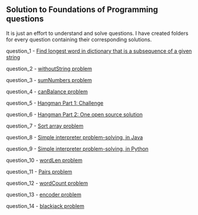 ## Solution to Foundations of Programming questions

It is just an effort to understand and solve questions. I have created folders for every question containing their corresponding solutions.

question_1 - [Find longest word in dictionary that is a subsequence of a given string](https://techdevguide.withgoogle.com/paths/foundational/find-longest-word-in-dictionary-that-subsequence-of-given-string/)

question_2 - [withoutString problem](https://techdevguide.withgoogle.com/paths/foundational/withoutstring-problem-strings-base-remove-return/)

question_3 - [sumNumbers problem](https://techdevguide.withgoogle.com/paths/foundational/subnumbers-problem-string-return-sum)

question_4 - [canBalance problem](https://techdevguide.withgoogle.com/paths/foundational/canbalance-problem-arrays-non-empty)

question_5 - [Hangman Part 1: Challenge](https://techdevguide.withgoogle.com/paths/foundational/hangman-challenge-archetypal)

question_6 - [Hangman Part 2: One open source solution](https://techdevguide.withgoogle.com/paths/foundational/hangman-solutions-open-source-answer)

question_7 - [Sort array problem](https://techdevguide.withgoogle.com/paths/foundational/array-sort-problem-sorted-values/)

question_8 - [Simple interpreter problem-solving, in Java](https://techdevguide.withgoogle.com/paths/foundational/interpreter-problem-for-java)

question_9 - [Simple interpreter problem-solving, in Python](https://techdevguide.withgoogle.com/paths/foundational/interpreter-problems-for-python)

question_10 - [wordLen problem](https://techdevguide.withgoogle.com/paths/foundational/wordlen-problems-array-strings-medium/)

question_11 - [Pairs problem](https://techdevguide.withgoogle.com/paths/foundational/pairs-problem-classic-algorithm-hard/)

question_12 - [wordCount problem](https://techdevguide.withgoogle.com/paths/foundational/wordcount-problem-classic-algorithm-hard)

question_13 - [encoder problem](https://techdevguide.withgoogle.com/paths/foundational/encoder-problem-hard)

question_14 - [blackjack problem](https://techdevguide.withgoogle.com/paths/foundational/software-debugging-warmup)
